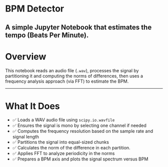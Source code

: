 # BPM Detector

A simple Jupyter Notebook that estimates the tempo (Beats Per Minute).
---

# Overview

This notebook reads an audio file (`.wav`), processes the signal by partitioning it and computing the norms of differences, then uses a frequency analysis approach (via FFT) to estimate the BPM.

---

# What It Does

- ✅ Loads a WAV audio file using `scipy.io.wavfile`
- ✅ Ensures the signal is mono by selecting one channel if needed
- ✅ Computes the frequency resolution based on the sample rate and signal length
- ✅ Partitions the signal into equal-sized chunks
- ✅ Calculates the norm of the difference in each partition.
- ✅ Applies FFT to analyze periodicity in the norms
- ✅ Prepares a BPM axis and plots the signal spectrum versus BPM

